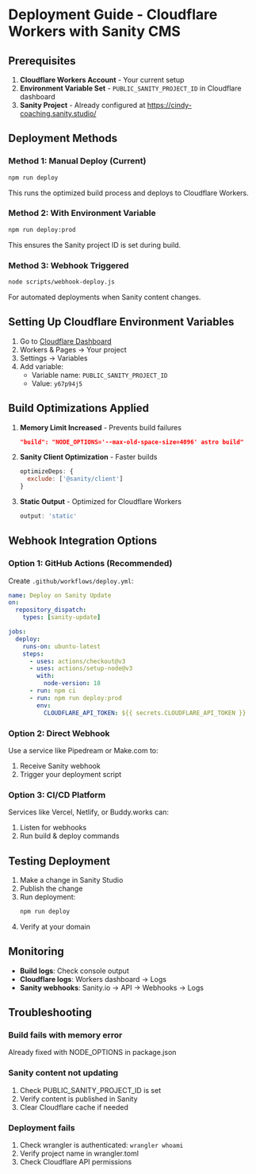 # Deployment Guide - Cloudflare Workers with Sanity CMS

## Prerequisites

1. **Cloudflare Workers Account** - Your current setup
2. **Environment Variable Set** - `PUBLIC_SANITY_PROJECT_ID` in Cloudflare dashboard
3. **Sanity Project** - Already configured at https://cindy-coaching.sanity.studio/

## Deployment Methods

### Method 1: Manual Deploy (Current)
```bash
npm run deploy
```

This runs the optimized build process and deploys to Cloudflare Workers.

### Method 2: With Environment Variable
```bash
npm run deploy:prod
```

This ensures the Sanity project ID is set during build.

### Method 3: Webhook Triggered
```bash
node scripts/webhook-deploy.js
```

For automated deployments when Sanity content changes.

## Setting Up Cloudflare Environment Variables

1. Go to [Cloudflare Dashboard](https://dash.cloudflare.com)
2. Workers & Pages → Your project
3. Settings → Variables
4. Add variable:
   - Variable name: `PUBLIC_SANITY_PROJECT_ID`
   - Value: `y67p94j5`

## Build Optimizations Applied

1. **Memory Limit Increased** - Prevents build failures
   ```json
   "build": "NODE_OPTIONS='--max-old-space-size=4096' astro build"
   ```

2. **Sanity Client Optimization** - Faster builds
   ```js
   optimizeDeps: {
     exclude: ['@sanity/client']
   }
   ```

3. **Static Output** - Optimized for Cloudflare Workers
   ```js
   output: 'static'
   ```

## Webhook Integration Options

### Option 1: GitHub Actions (Recommended)
Create `.github/workflows/deploy.yml`:
```yaml
name: Deploy on Sanity Update
on:
  repository_dispatch:
    types: [sanity-update]

jobs:
  deploy:
    runs-on: ubuntu-latest
    steps:
      - uses: actions/checkout@v3
      - uses: actions/setup-node@v3
        with:
          node-version: 18
      - run: npm ci
      - run: npm run deploy:prod
        env:
          CLOUDFLARE_API_TOKEN: ${{ secrets.CLOUDFLARE_API_TOKEN }}
```

### Option 2: Direct Webhook
Use a service like Pipedream or Make.com to:
1. Receive Sanity webhook
2. Trigger your deployment script

### Option 3: CI/CD Platform
Services like Vercel, Netlify, or Buddy.works can:
1. Listen for webhooks
2. Run build & deploy commands

## Testing Deployment

1. Make a change in Sanity Studio
2. Publish the change
3. Run deployment:
   ```bash
   npm run deploy
   ```
4. Verify at your domain

## Monitoring

- **Build logs**: Check console output
- **Cloudflare logs**: Workers dashboard → Logs
- **Sanity webhooks**: Sanity.io → API → Webhooks → Logs

## Troubleshooting

### Build fails with memory error
Already fixed with NODE_OPTIONS in package.json

### Sanity content not updating
1. Check PUBLIC_SANITY_PROJECT_ID is set
2. Verify content is published in Sanity
3. Clear Cloudflare cache if needed

### Deployment fails
1. Check wrangler is authenticated: `wrangler whoami`
2. Verify project name in wrangler.toml
3. Check Cloudflare API permissions